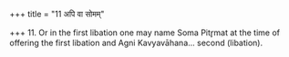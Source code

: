 +++
title = "11 अपि वा सोमम्"

+++
11. Or in the first libation one may name Soma Pitr̥mat at the time of offering the first libation and Agni Kavyavāhana... second (libation).
